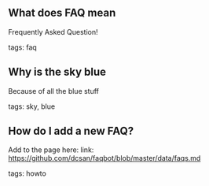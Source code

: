 ## What does FAQ mean
Frequently Asked Question!

tags: faq

## Why is the sky blue
Because of all the blue stuff

tags: sky, blue

## How do I add a new FAQ?
Add to the page here:
link: https://github.com/dcsan/faqbot/blob/master/data/faqs.md

tags: howto
